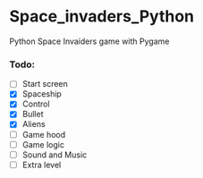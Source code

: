 # Space_invaders_Python
Python Space Invaiders game with Pygame   


### Todo:
- [ ] Start screen   
- [x] Spaceship
- [x] Control
- [x] Bullet 
- [x] Aliens
- [ ] Game hood
- [ ] Game logic
- [ ] Sound and Music
- [ ] Extra level
